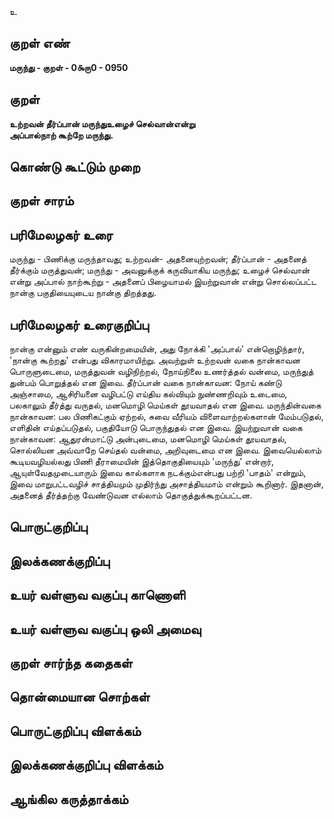 உ

## குறள் எண் 

**மருந்து - குறள் - 0௯ரு0 - 0950**

## குறள் 

**உற்றவன் தீர்ப்பான் மருந்துஉழைச் செல்வான்என்று  
அப்பால்நாற் கூற்றே மருந்து.**

## கொண்டு கூட்டும் முறை


## குறள் சாரம் 


## பரிமேலழகர் உரை

மருந்து - பிணிக்கு மருந்தாவது; உற்றவன்- அதனையுற்றவன்; தீர்ப்பான் - அதனைத் தீர்க்கும் மருத்துவன்; மருந்து - அவனுக்குக் கருவியாகிய மருந்து; உழைச் செல்வான் என்று அப்பால் நாற்கூற்று - அதனைப் பிழையாமல் இயற்றுவான் என்று சொல்லப்பட்ட நான்கு பகுதியையுடைய நான்கு திறத்தது.

## பரிமேலழகர் உரைகுறிப்பு   

நான்கு என்னும் எண் வருகின்றமையின், அது நோக்கி 'அப்பால்' என்றொழிந்தார், 'நான்கு கூற்றது' என்பது விகாரமாயிற்று. அவற்றுள் உற்றவன் வகை நான்காவன பொருளுடைமை, மருத்துவன் வழிநிற்றல், நோய்நிலை உணர்த்தல் வன்மை, மருந்துத் துன்பம் பொறுத்தல் என இவை. தீர்ப்பான் வகை நான்காவன: நோய் கண்டு அஞ்சாமை, ஆசிரியனை வழிபட்டு எய்திய கல்வியும் நுண்ணறிவும் உடைமை, பலகாலும் தீர்த்து வருதல், மனமொழி மெய்கள் தூயவாதல் என இவை. மருந்தின்வகை நான்காவன: பல பிணிகட்கும் ஏற்றல், சுவை வீரியம் விளைவாற்றல்களான் மேம்படுதல், எளிதின் எய்தப்படுதல், பகுதியோடு பொருந்துதல் என இவை. இயற்றுவான் வகை நான்காவன: ஆதுரன்மாட்டு அன்புடைமை, மனமொழி மெய்கள் தூயவாதல், சொல்லியன அவ்வாறே செய்தல் வன்மை, அறிவுடைமை என இவை. இவையெல்லாம் கூடியவழியல்லது பிணி தீராமையின் இத்தொகுதியையும் 'மருந்து' என்றார், ஆயுள்வேதமுடையாரும் இவை கால்களாக நடக்கும்என்பது பற்றி 'பாதம்' என்றும், இவை மாறுபட்டவழிச் சாத்தியமும் முதிர்ந்து அசாத்தியமாம் என்றும் கூறினார். இதனான், அதனைத் தீர்த்தற்கு வேண்டுவன எல்லாம் தொகுத்துக்கூறப்பட்டன.

## பொருட்குறிப்பு 


## இலக்கணக்குறிப்பு  


## உயர் வள்ளுவ வகுப்பு காணொளி


## உயர் வள்ளுவ வகுப்பு ஒலி அமைவு 

 
## குறள் சார்ந்த கதைகள் 


## தொன்மையான சொற்கள்


## பொருட்குறிப்பு விளக்கம்


## இலக்கணக்குறிப்பு விளக்கம்


## ஆங்கில கருத்தாக்கம் 


